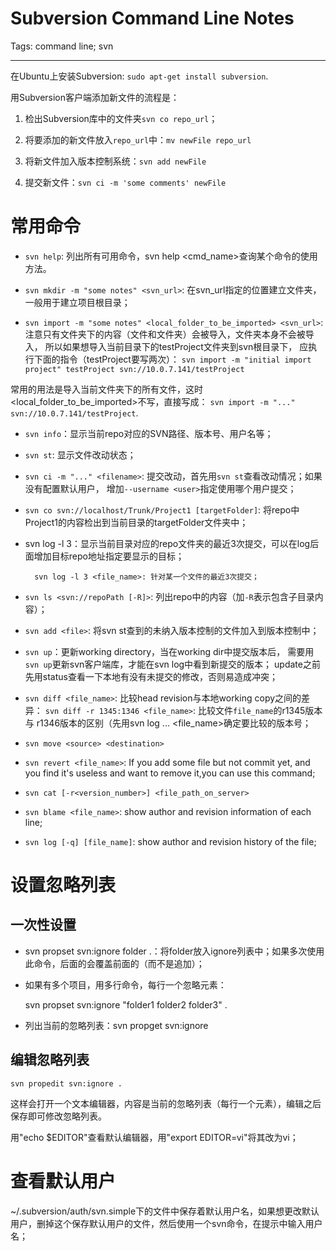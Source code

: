# Subversion Command Line Notes
Tags: command line; svn

------

在Ubuntu上安装Subversion: `sudo apt-get install subversion`.

用Subversion客户端添加新文件的流程是：

1. 检出Subversion库中的文件夹`svn co repo_url`；

1. 将要添加的新文件放入`repo_url`中：`mv newFile repo_url`

1. 将新文件加入版本控制系统：`svn add newFile`

1. 提交新文件：`svn ci -m 'some comments' newFile`

# 常用命令

* `svn help`: 列出所有可用命令，svn help <cmd_name>查询某个命令的使用方法。

* `svn mkdir -m "some notes" <svn_url>`:
  在svn_url指定的位置建立文件夹，一般用于建立项目根目录；

* `svn import -m "some notes" <local_folder_to_be_imported> <svn_url>`:
  注意只有文件夹下的内容（文件和文件夹）会被导入，文件夹本身不会被导入，
  所以如果想导入当前目录下的testProject文件夹到svn根目录下，
  应执行下面的指令（testProject要写两次）：
  `svn import -m "initial import project" testProject svn://10.0.7.141/testProject`

常用的用法是导入当前文件夹下的所有文件，这时<local_folder_to_be_imported>不写，直接写成：
`svn import -m "..." svn://10.0.7.141/testProject`.

* `svn info`：显示当前repo对应的SVN路径、版本号、用户名等；

* `svn st`: 显示文件改动状态；

* `svn ci -m "..." <filename>`:
  提交改动，首先用`svn st`查看改动情况；如果没有配置默认用户，
  增加`--username <user>`指定使用哪个用户提交；

* `svn co svn://localhost/Trunk/Project1 [targetFolder]`:
  将repo中Project1的内容检出到当前目录的targetFolder文件夹中；

* svn log -l 3：显示当前目录对应的repo文件夹的最近3次提交，可以在log后面增加目标repo地址指定要显示的目标；

        svn log -l 3 <file_name>: 针对某一个文件的最近3次提交；

* `svn ls <svn://repoPath [-R]>`: 列出repo中的内容（加`-R`表示包含子目录内容）；

* `svn add <file>`: 将svn st查到的未纳入版本控制的文件加入到版本控制中；

* `svn up`：更新working directory，当在working dir中提交版本后，
  需要用`svn up`更新svn客户端库，才能在svn log中看到新提交的版本；
  update之前先用status查看一下本地有没有未提交的修改，否则易造成冲突；

* `svn diff <file_name>`: 比较head revision与本地working copy之间的差异：
  `svn diff -r 1345:1346 <file_name>`: 比较文件`file_name`的r1345版本与
  r1346版本的区别（先用svn log ... <file_name>确定要比较的版本号；

* `svn move <source> <destination>`

* `svn revert <file_name>`: If you add some file but not commit yet,
  and you find it's useless and want to remove it,you can use this command; 

* `svn cat [-r<version_number>] <file_path_on_server>`

* `svn blame <file_name>`: show author and revision information of each line;

* `svn log [-q] [file_name]`: show author and revision history of the file;

# 设置忽略列表

## 一次性设置

* svn propset svn:ignore folder .：将folder放入ignore列表中；如果多次使用此命令，后面的<folder>会覆盖前面的（而不是追加）；

* 如果有多个项目，用多行命令，每行一个忽略元素：

    svn propset svn:ignore "folder1
    folder2
    folder3" .

* 列出当前的忽略列表：svn propget svn:ignore

## 编辑忽略列表

    svn propedit svn:ignore .

这样会打开一个文本编辑器，内容是当前的忽略列表（每行一个元素），编辑之后保存即可修改忽略列表。

用"echo $EDITOR"查看默认编辑器，用"export EDITOR=vi"将其改为vi；

# 查看默认用户

~/.subversion/auth/svn.simple下的文件中保存着默认用户名，如果想更改默认用户，删掉这个保存默认用户的文件，然后使用一个svn命令，在提示中输入用户名；
